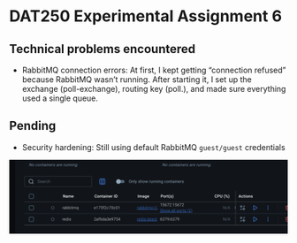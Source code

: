 # DAT250 Experimental Assignment 6

## Technical problems encountered
- RabbitMQ connection errors: At first, I kept getting “connection refused” because RabbitMQ wasn’t running. After starting it, I set up the exchange (poll-exchange), routing key (poll.<pollId>), and made sure everything used a single queue.

## Pending
- Security hardening: Still using default RabbitMQ `guest/guest` credentials 

![alt text](image.png)